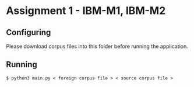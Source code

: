 Assignment 1 - IBM-M1, IBM-M2
=============================

Configuring
-----------

Please download corpus files into this folder before running the application.

Running
-------

    $ python3 main.py < foreign corpus file > < source corpus file >
